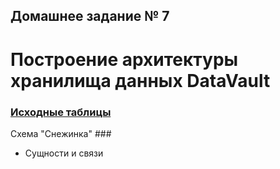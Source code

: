 ## Домашнее задание № 7 ##

# Построение архитектуры хранилища данных DataVault # 

### [Исходные таблицы](tables.jpg) ###
   
Схема "Снежинка" ###

* Сущности и связи
